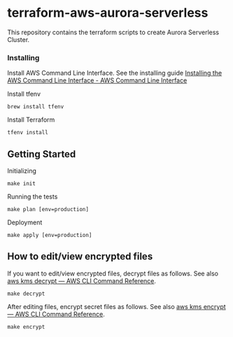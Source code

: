 # terraform-aws-aurora-serverless

This repository contains the terraform scripts to create Aurora Serverless Cluster.

### Installing

Install AWS Command Line Interface. See the installing guide [Installing the AWS Command Line Interface \- AWS Command Line Interface](https://docs.aws.amazon.com/cli/latest/userguide/installing.html)

Install tfenv

```
brew install tfenv
```

Install Terraform

```
tfenv install
```

## Getting Started

Initializing

```
make init
```

Running the tests

```
make plan [env=production]
```

Deployment

```
make apply [env=production]
```

## How to edit/view encrypted files

If you want to edit/view encrypted files, decrypt files as follows. See also [aws kms decrypt — AWS CLI Command Reference](https://docs.aws.amazon.com/cli/latest/reference/kms/decrypt.html).

```
make decrypt
```

After editing files, encrypt secret files as follows. See also [aws kms encrypt — AWS CLI Command Reference](https://docs.aws.amazon.com/cli/latest/reference/kms/encrypt.html).

```
make encrypt
```
